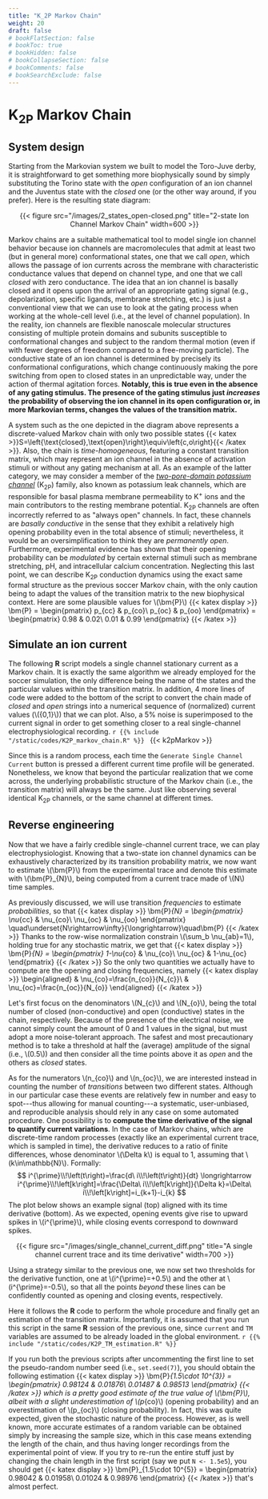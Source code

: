 ```yaml
---
title: "K_2P Markov Chain"
weight: 20
draft: false
# bookFlatSection: false
# bookToc: true
# bookHidden: false
# bookCollapseSection: false
# bookComments: false
# bookSearchExclude: false
---
```


# K<sub>2P</sub> Markov Chain

## System design
Starting from the Markovian system we built to model the Toro-Juve derby, it is straightforward to get something more biophysically sound by simply substituting the Torino state with the _open_ configuration of an ion channel and the Juventus state with the _closed_ one (or the other way around, if you prefer).
Here is the resulting state diagram:

<div style="text-align: center;">
{{< figure src="/images/2_states_open-closed.png" title="2-state Ion Channel Markov Chain" width=600 >}}
</div>

Markov chains are a suitable mathematical tool to model single ion channel behavior because ion channels are macromolecules that admit at least two (but in general more) conformational states, one that we call _open_, which allows the passage of ion currents across the membrane with characteristic conductance values that depend on channel type, and one that we call _closed_ with zero conductance.
The idea that an ion channel is basally closed and it opens upon the arrival of an appropriate gating signal (e.g., depolarization, specific ligands, membrane stretching, etc.) is just a conventional view that we can use to look at the gating process when working at the whole-cell level (i.e., at the level of channel population).
In the reality, ion channels are flexible nanoscale molecular structures consisting of multiple protein domains and subunits susceptible to conformational changes and subject to the random thermal motion (even if with fewer degrees of freedom compared to a free-moving particle).
The conductive state of an ion channel is determined by precisely its conformational configurations, which change continuously making the pore switching from open to closed states in an unpredictable way, under the action of thermal agitation forces.
__Notably, this is true even in the absence of any gating stimulus.
The presence of the gating stimulus just _increases_ the probability of observing the ion channel in its open configuration or, in more Markovian terms, changes the values of the transition matrix.__

A system such as the one depicted in the diagram above represents a discrete-valued Markov chain with only two possible states {{< katex >}}S=\left\{\text{closed},\text{open}\right\}\equiv\left\{c,o\right\}{{< /katex >}}.
Also, the chain is _time-homogeneous_, featuring a constant transition matrix, which may represent an ion channel in the absence of activation stimuli or without any gating mechanism at all.
As an example of the latter category, we may consider a member of the [_two-pore-domain potassium channel_](https://en.wikipedia.org/wiki/Two-pore-domain_potassium_channel) (K<sub>2P</sub>) family, also known as potassium leak channels, which are responsible for basal plasma membrane permeability to K<sup>+</sup> ions and the main contributors to the resting membrane potential.
K<sub>2P</sub> channels are often incorrectly referred to as "always open" channels.
In fact, these channels are _basally conductive_ in the sense that they exhibit a relatively high opening probability even in the total absence of stimuli; nevertheless, it would be an oversimplification to think they are _permanently open_.
Furthermore, experimental evidence has shown that their opening probability can be _modulated_ by certain external stimuli such as membrane stretching, pH, and intracellular calcium concentration.
Neglecting this last point, we can describe K<sub>2P</sub> conduction dynamics using the exact same formal structure as the previous soccer Markov chain, with the only caution being to adapt the values of the transition matrix to the new biophysical context.
Here are some plausible values for \\(\bm{P}\\)
{{< katex display >}}
    \bm{P} =
    \begin{pmatrix}
        p_{cc} & p_{co}\\
        p_{oc} & p_{oo}
    \end{pmatrix} =
    \begin{pmatrix}
        0.98 & 0.02\\
        0.01 & 0.99
    \end{pmatrix}
{{< /katex >}}

## Simulate an ion current
The following __R__ script models a single channel stationary current as a Markov chain.
It is exactly the same algorithm we already employed for the soccer simulation, the only difference being the name of the states and the particular values within the transition matrix.
In addition, 4 more lines of code were added to the bottom of the script to convert the chain made of _closed_ and _open_ strings into a numerical sequence of (normalized) current values (\\({0,1}\\)) that we can plot.
Also, a 5% noise is superimposed to the current signal in order to get something closer to a real single-channel electrophysiological recording.
```r {{% include "/static/codes/K2P_markov_chain.R" %}} ```
{{< k2pMarkov >}}

Since this is a random process, each time the `Generate Single Channel Current` button is pressed a different current time profile will be generated.
Nonetheless, we know that beyond the particular realization that we come across, the underlying probabilistic structure of the Markov chain (i.e., the transition matrix) will always be the same.
Just like observing several identical K<sub>2P</sub> channels, or the same channel at different times.

## Reverse engineering
Now that we have a fairly credible single-channel current trace, we can play electrophysiologist.
Knowing that a two-state ion channel dynamics can be exhaustively characterized by its transition probability matrix, we now want to estimate \\(\bm{P}\\) from the experimental trace and denote this estimate with \\(\bm{P}\_{N}\\), being computed from a current trace made of \\(N\\) time samples.

As previously discussed, we will use transition _frequencies_ to estimate _probabilities_, so that
{{< katex display >}}
    \bm{P}_{N} =
    \begin{pmatrix}
        \nu_{cc} & \nu_{co}\\
        \nu_{oc} & \nu_{oo}
    \end{pmatrix}
    \quad\underset{N\rightarrow\infty}{\longrightarrow}\quad\bm{P}
{{< /katex >}}
Thanks to the row-wise normalization constrain \\(\sum_b \nu_{ab}=1\\), holding true for any stochastic matrix, we get that
{{< katex display >}}
    \bm{P}_{N} =
    \begin{pmatrix}
        1-\nu_{co} & \nu_{co}\\
        \nu_{oc} & 1-\nu_{oc}
    \end{pmatrix}
{{< /katex >}}
So the only two quantities we actually have to compute are the opening and closing frequencies, namely
{{< katex display >}}
\begin{aligned}
        & \nu_{co}=\frac{n_{co}}{N_{c}}\\
        & \nu_{oc}=\frac{n_{oc}}{N_{o}}
\end{aligned}
{{< /katex >}}

Let's first focus on the denominators \\(N_{c}\\) and \\(N_{o}\\), being the total number of closed (non-conductive) and open (conductive) states in the chain, respectively.
Because of the presence of the electrical noise, we cannot simply count the amount of 0 and 1 values in the signal, but must adopt a more noise-tolerant approach.
The safest and most precautionary method is to take a threshold at half the (average) amplitude of the signal (i.e., \\(0.5\\)) and then consider all the time points above it as _open_ and the others as _closed_ states.

As for the numerators \\(n_{co}\\) and \\(n_{oc}\\), we are interested instead in counting the number of _transitions_ between two different states.
Although in our particular case these events are relatively few in number and easy to spot---thus allowing for manual counting---a systematic, user-unbiased, and reproducible analysis should rely in any case on some automated procedure.
One possibility is to __compute the time derivative of the signal to quantify current variations__.
In the case of Markov chains, which are discrete-time random processes (exactly like an experimental current trace, which is sampled in time), the derivative reduces to a ratio of finite differences, whose denominator \\(\Delta k\\) is equal to 1, assuming that \\(k\in\mathbb{N}\\).
Formally:
$$
i^{\prime}\\!\left(t\right)=\frac{d\ i\\!\left(t\right)}{dt} \longrightarrow i^{\prime}\\!\left[k\right]=\frac{\Delta\ i\\!\left[k\right]}{\Delta k}=\Delta\ i\\!\left[k\right]=i_{k+1}-i_{k}
$$
The plot below shows an example signal (top) aligned with its time derivative (bottom).
As we expected, opening events give rise to upward spikes in \\(i^{\prime}\\), while closing events correspond to downward spikes.
<div style="text-align: center;">
{{< figure src="/images/single_channel_current_diff.png" title="A single channel current trace and its time derivative" width=700 >}}
</div>

Using a strategy similar to the previous one, we now set two thresholds for the derivative function, one at \\(i^{\prime}=+0.5\\) and the other at \\(i^{\prime}=-0.5\\), so that all the points _beyond_ these lines can be confidently counted as opening and closing events, respectively.

Here it follows the __R__ code to perform the whole procedure and finally get an estimation of the transition matrix.
Importantly, it is assumed that you run this script in the same __R__ session of the previous one, since `current` and `TM` variables are assumed to be already loaded in the global environment.
```r {{% include "/static/codes/K2P_TM_estimation.R" %}} ```

If you run both the previous scripts after uncommenting the first line to set the pseudo-random number seed (i.e., `set.seed(7)`), you should obtain the following estimation
{{< katex display >}}
    \bm{P}_{1.5\cdot 10^{3}} =
    \begin{pmatrix}
        0.98124 & 0.01876\\
        0.01487 & 0.98513
    \end{pmatrix}
{{< /katex >}}
which is a pretty good estimate of the true value of \\(\bm{P}\\), albeit with a slight underestimation of \\(p_{co}\\) (opening probability) and an overestimation of \\(p_{oc}\\) (closing probability).
In fact, this was quite expected, given the stochastic nature of the process.
However, as is well known, more accurate estimates of a random variable can be obtained simply by increasing the sample size, which in this case means extending the length of the chain, and thus having longer recordings from the experimental point of view.
If you try to re-run the entire stuff just by changing the chain length in the first script (say we put `N <- 1.5e5`), you should get
{{< katex display >}}
    \bm{P}_{1.5\cdot 10^{5}} =
    \begin{pmatrix}
        0.98042 & 0.01958\\
        0.01024 & 0.98976
    \end{pmatrix}
{{< /katex >}}
that's almost perfect.
